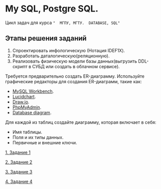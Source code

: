 # My SQL, Postgre SQL.

Цикл задач для курса `"  МГПУ, МГТУ.  DATABASE, SQL"`
## Этапы решения заданий
 1. Спроектировать инфологическую (Нотация IDEF1X).
 2. Разработать даталогическую(реляционную).
 3. Реализовать физическую модели базы данных(выгрузить DDL-скрипт в СУБД или создать в облачном сервисе).
    
Требуется предварительно создать ER-диаграмму. Используйте графические редакторы для создания ER-диаграмм, такие как:
- [MySQL Workbench](https://www.mysql.com/products/workbench/).
- [Lucidchart](https://www.lucidchart.com/pages/?).
- [Draw.io](https://www.drawio.com/).
- [PhpMyAdmin](http://95.131.149.21:8080/phpmyadmin/).
- [Database diagram](https://databasediagram.com/app).

Для каждой из таблиц создайте диаграмму, которая включает в себя:
- Имя таблицы.
- Поля и их типы данных.
- Первичные и внешние ключи. 

[1. Задание 1](TASKS/Task1.md)

[2. Задание 2](TASKS/Task2.md)

[3. Задание 3](TASKS/Task3.md)

[4. Задание 4](TASKS/Task4.md)
